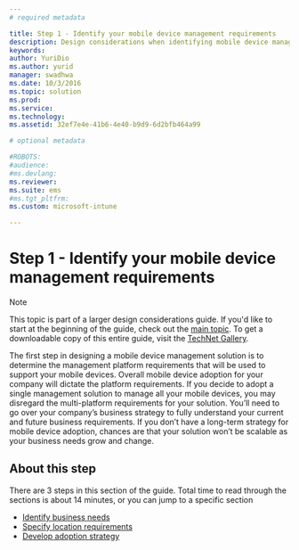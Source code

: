 ```yaml
---
# required metadata

title: Step 1 - Identify your mobile device management requirements
description: Design considerations when identifying mobile device management requirements for your organization.
keywords:
author: YuriDio
ms.author: yurid
manager: swadhwa
ms.date: 10/3/2016
ms.topic: solution
ms.prod:
ms.service: 
ms.technology:
ms.assetid: 32ef7e4e-41b6-4e40-b9d9-6d2bfb464a99

# optional metadata

#ROBOTS:
#audience:
#ms.devlang:
ms.reviewer: 
ms.suite: ems
#ms.tgt_pltfrm:
ms.custom: microsoft-intune

---
```


# Step 1 - Identify your mobile device management requirements

>[!NOTE]
>This topic is part of a larger design considerations guide. If you'd like to start at the beginning of the guide, check out the [main topic](mdm-design-considerations-guide.md). To get a downloadable copy of this entire guide, visit the [TechNet Gallery](https://gallery.technet.microsoft.com/Mobile-Device-Management-7d401582).

The first step in designing a mobile device management solution is to determine the management platform requirements that will be used to support your mobile devices. Overall mobile device adoption for your company will dictate the platform requirements. If you decide to adopt a single management solution to manage all your mobile devices, you may disregard the multi-platform requirements for your solution. You’ll need to go over your company’s business strategy to fully understand your current and future business requirements. If you don’t have a long-term strategy for mobile device adoption, chances are that your solution won’t be scalable as your business needs grow and change. 

## About this step

There are 3 steps in this section of the guide. Total time to read through the sections is about 14 minutes, or you can jump to a specific section

- [Identify business needs](mdm-identify-business-needs.md)
- [Specify location requirements](mdm-specify-mdm-location-requirements.md)
- [Develop adoption strategy](mdm-develop-mdm-adoption-strategy.md)
